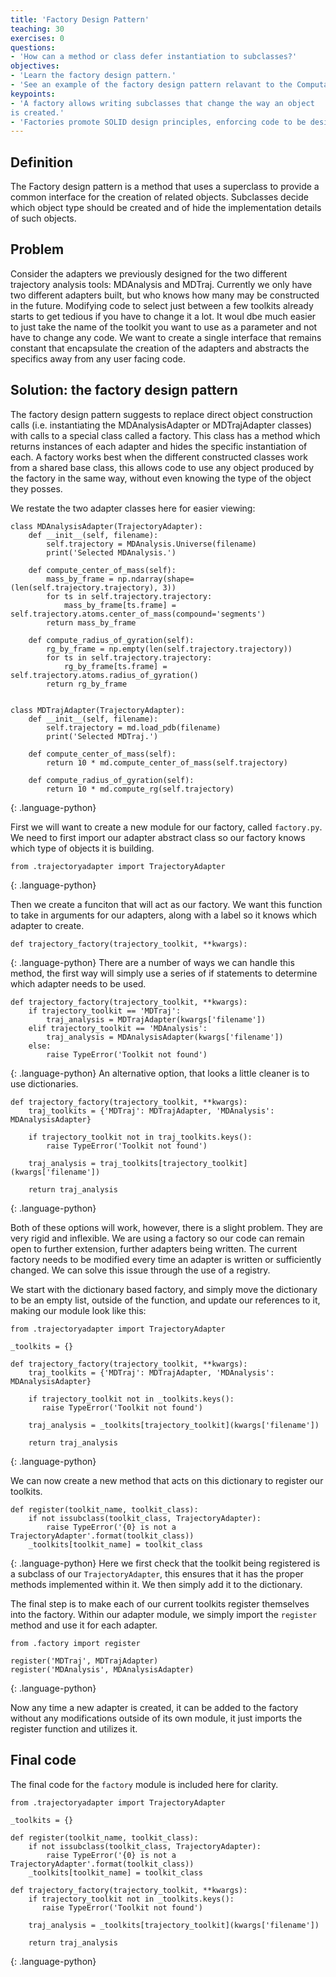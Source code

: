 ```yaml
---
title: 'Factory Design Pattern'
teaching: 30
exercises: 0
questions:
- 'How can a method or class defer instantiation to subclasses?'
objectives:
- 'Learn the factory design pattern.'
- 'See an example of the factory design pattern relavant to the Computational Molecular Sciences domain.'
keypoints:
- 'A factory allows writing subclasses that change the way an object
is created.'
- 'Factories promote SOLID design principles, enforcing code to be designed towards an interface instead of towards a specific class.'
---
```


## Definition

The Factory design pattern is a method that uses a superclass to provide a
common interface for the creation of related objects. Subclasses decide which
object type should be created and of hide the implementation details of such
objects.

## Problem

Consider the adapters we previously designed for the two different trajectory analysis tools: MDAnalysis and MDTraj.
Currently we only have two different adapters built, but who knows how many may be constructed in the future. Modifying code to select just between a few toolkits already starts to get tedious if you have to change it a lot. It woul dbe much easier to just take the name of the toolkit you want to use as a parameter and not have to change any code.
We want to create a single interface that remains constant that encapsulate the creation of the adapters and abstracts the specifics away from any user facing code.

## Solution: the factory design pattern

The factory design pattern suggests to replace direct object construction calls
(i.e. instantiating the MDAnalysisAdapter or MDTrajAdapter classes) with calls to a special class called a factory. This class has a method which returns instances of each adapter and hides the specific instantiation of each.
A factory works best when the different constructed classes work from a shared base class, this allows code to use any object produced by the factory in the same way, without even knowing the type of the object they posses.

We restate the two adapter classes here for easier viewing:
~~~
class MDAnalysisAdapter(TrajectoryAdapter):
    def __init__(self, filename):
        self.trajectory = MDAnalysis.Universe(filename)
        print('Selected MDAnalysis.')
	
    def compute_center_of_mass(self):
        mass_by_frame = np.ndarray(shape=(len(self.trajectory.trajectory), 3))
        for ts in self.trajectory.trajectory:
            mass_by_frame[ts.frame] = self.trajectory.atoms.center_of_mass(compound='segments')
        return mass_by_frame
	
    def compute_radius_of_gyration(self):
        rg_by_frame = np.empty(len(self.trajectory.trajectory))
        for ts in self.trajectory.trajectory:
            rg_by_frame[ts.frame] = self.trajectory.atoms.radius_of_gyration()
        return rg_by_frame
		
		
class MDTrajAdapter(TrajectoryAdapter):
    def __init__(self, filename):
        self.trajectory = md.load_pdb(filename)
        print('Selected MDTraj.')
	
    def compute_center_of_mass(self):
        return 10 * md.compute_center_of_mass(self.trajectory)
	
    def compute_radius_of_gyration(self):
        return 10 * md.compute_rg(self.trajectory)
~~~
{: .language-python}

First we will want to create a new module for our factory, called `factory.py`.
We need to first import our adapter abstract class so our factory knows which type of objects it is building.

~~~
from .trajectoryadapter import TrajectoryAdapter
~~~
{: .language-python}

Then we create a funciton that will act as our factory. We want this function to take in arguments for our adapters, along with a label so it knows which adapter to create.

~~~
def trajectory_factory(trajectory_toolkit, **kwargs):
~~~
{: .language-python}
There are a number of ways we can handle this method, the first way will simply use a series of if statements to determine which adapter needs to be used.
~~~
def trajectory_factory(trajectory_toolkit, **kwargs):
    if trajectory_toolkit == 'MDTraj':
        traj_analysis = MDTrajAdapter(kwargs['filename'])
    elif trajectory_toolkit == 'MDAnalysis':
        traj_analysis = MDAnalysisAdapter(kwargs['filename'])
    else:
        raise TypeError('Toolkit not found')
~~~
{: .language-python}
An alternative option, that looks a little cleaner is to use dictionaries.
~~~
def trajectory_factory(trajectory_toolkit, **kwargs):
    traj_toolkits = {'MDTraj': MDTrajAdapter, 'MDAnalysis': MDAnalysisAdapter}
    
    if trajectory_toolkit not in traj_toolkits.keys():
        raise TypeError('Toolkit not found')
    
    traj_analysis = traj_toolkits[trajectory_toolkit](kwargs['filename'])
    
    return traj_analysis
~~~
{: .language-python}

Both of these options will work, however, there is a slight problem. They are very rigid and inflexible. We are using a factory so our code can remain open to further extension, further adapters being written. The current factory needs to be modified every time an adapter is written or sufficiently changed. We can solve this issue through the use of a registry.

We start with the dictionary based factory, and simply move the dictionary to be an empty list, outside of the function, and update our references to it, making our module look like this:
~~~
from .trajectoryadapter import TrajectoryAdapter

_toolkits = {}

def trajectory_factory(trajectory_toolkit, **kwargs):
    traj_toolkits = {'MDTraj': MDTrajAdapter, 'MDAnalysis': MDAnalysisAdapter}
    
    if trajectory_toolkit not in _toolkits.keys():
       raise TypeError('Toolkit not found')
    
    traj_analysis = _toolkits[trajectory_toolkit](kwargs['filename'])
    
    return traj_analysis
~~~
{: .language-python}

We can now create a new method that acts on this dictionary to register our toolkits.
~~~
def register(toolkit_name, toolkit_class):
    if not issubclass(toolkit_class, TrajectoryAdapter):
        raise TypeError('{0} is not a TrajectoryAdapter'.format(toolkit_class))
    _toolkits[toolkit_name] = toolkit_class
~~~
{: .language-python}
Here we first check that the toolkit being registered is a subclass of our `TrajectoryAdapter`, this ensures that it has the proper methods implemented within it. We then simply add it to the dictionary.

The final step is to make each of our current toolkits register themselves into the factory. Within our adapter module, we simply import the `register` method and use it for each adapter.
~~~
from .factory import register

register('MDTraj', MDTrajAdapter)
register('MDAnalysis', MDAnalysisAdapter)
~~~
{: .language-python}

Now any time a new adapter is created, it can be added to the factory without any modifications outside of its own module, it just imports the register function and utilizes it.

## Final code
The final code for the `factory` module is included here for clarity.
~~~
from .trajectoryadapter import TrajectoryAdapter

_toolkits = {}

def register(toolkit_name, toolkit_class):
    if not issubclass(toolkit_class, TrajectoryAdapter):
        raise TypeError('{0} is not a TrajectoryAdapter'.format(toolkit_class))
    _toolkits[toolkit_name] = toolkit_class

def trajectory_factory(trajectory_toolkit, **kwargs):
    if trajectory_toolkit not in _toolkits.keys():
       raise TypeError('Toolkit not found')
       
    traj_analysis = _toolkits[trajectory_toolkit](kwargs['filename'])
    
    return traj_analysis
~~~
{: .language-python}
